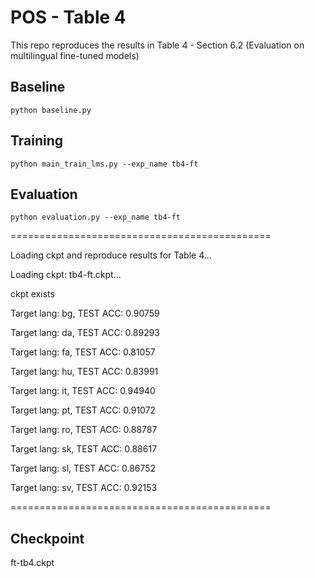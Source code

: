 # POS - Table 4

This repo reproduces the results in Table 4 - Section 6.2 (Evaluation on multilingual fine-tuned models)

## Baseline
``
python baseline.py
``

## Training
``
python main_train_lms.py --exp_name tb4-ft
``

## Evaluation
``
python evaluation.py --exp_name tb4-ft
``

=============================================

Loading ckpt and reproduce results for Table 4...

Loading ckpt: tb4-ft.ckpt...

ckpt exists

Target lang: bg, TEST ACC: 0.90759

Target lang: da, TEST ACC: 0.89293

Target lang: fa, TEST ACC: 0.81057

Target lang: hu, TEST ACC: 0.83991

Target lang: it, TEST ACC: 0.94940

Target lang: pt, TEST ACC: 0.91072

Target lang: ro, TEST ACC: 0.88787

Target lang: sk, TEST ACC: 0.88617

Target lang: sl, TEST ACC: 0.86752

Target lang: sv, TEST ACC: 0.92153

=============================================


## Checkpoint
ft-tb4.ckpt